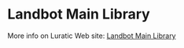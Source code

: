 # Landbot Main Library

More info on Luratic Web site: [Landbot Main Library](https://www.luratic.com/posts/templates/tags/landbot-main-library/)
